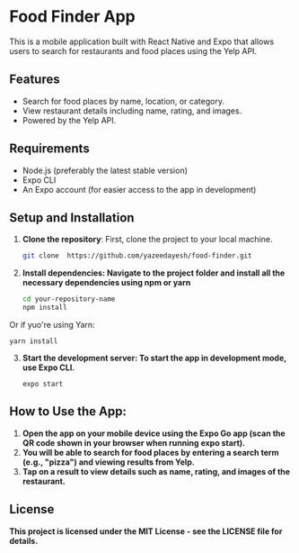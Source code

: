 # Food Finder App

This is a mobile application built with React Native and Expo that allows users to search for restaurants and food places using the Yelp API.

## Features

- Search for food places by name, location, or category.
- View restaurant details including name, rating, and images.
- Powered by the Yelp API.

## Requirements

- Node.js (preferably the latest stable version)
- Expo CLI
- An Expo account (for easier access to the app in development)

## Setup and Installation

1. **Clone the repository**:
   First, clone the project to your local machine.

   ```bash
   git clone  https://github.com/yazeedayesh/food-finder.git
2. **Install dependencies: Navigate to the project folder and install all the necessary dependencies using npm or yarn**
   ```bash
   cd your-repository-name
   npm install
Or if yuo're using Yarn:
```
yarn install
  ```
3. **Start the development server: To start the app in development mode, use Expo CLI.**
   ```
   expo start
## How to Use the App:

1. **Open the app on your mobile device using the Expo Go app (scan the QR code shown in your browser when running expo start).**
2. **You will be able to search for food places by entering a search term (e.g., "pizza") and viewing results from Yelp.**
3. **Tap on a result to view details such as name, rating, and images of the restaurant.**

## License
**This project is licensed under the MIT License - see the LICENSE file for details.**
